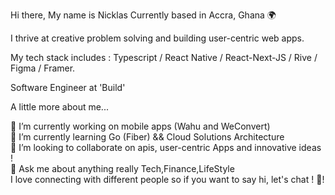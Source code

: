 Hi there, My name is Nicklas 
Currently based in Accra, Ghana 🌍  

I thrive at creative problem solving and building user-centric web apps.

My tech stack includes : 
Typescript / React Native / React-Next-JS / Rive / Figma / Framer.

Software Engineer at 'Build'

A little more about me...

🔭 I’m currently working on mobile apps (Wahu and WeConvert) <br/>
🌱 I’m currently learning Go (Fiber) && Cloud Solutions Architecture<br/>
👯 I’m looking to collaborate on apis, user-centric Apps and innovative ideas !<br/>
💬 Ask me about anything really Tech,Finance,LifeStyle<br/>
I love connecting with different people so if you want to say hi, let's chat ! 🧠!<br/>
 
